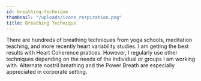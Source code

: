 ```yaml
---
id: breathing-technique
thumbnail: "/uploads/icone_respiration.png"
title: Breathing Technique
---
```


There are hundreds of breathing techniques from yoga schools, meditation teaching, and more recently heart variability studies. I am getting the best results with Heart Coherence pratices. However, I regularly use other techniques depending on the needs of the individual or groups I am working with. Alternate nostril breathing and the Power Breath are especially appreciated in corporate setting.
